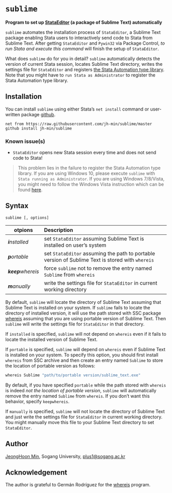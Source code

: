 # `sublime`

**Program to set up [StataEditor][3] (a package of Sublime Text) automatically**

`sublime` automates the installation process of `StataEditor`, a Sublime Text package enabling Stata users to interactively send code to Stata from Sublime Text. After getting `StataEditor` and `Pywin32` via Package Control, *to run Stata and execute this command* will finish the setup of `StataEditor`.

What does `sublime` do for you in detail? `sublime` automatically detects the version of current Stata session, locates Sublime Text directory, writes the settings file for `StataEditor` and registers [the Stata Automation type library][1]. Note that you might have to `run Stata as Administrator` to register the Stata Automation type library.

[3]: <https://github.com/mattiasnordin/StataEditor>
[1]: <https://www.stata.com/automation/#createmsapp>


## Installation

You can install `sublime` using either Stata’s `net install` command or user-written package [github][5].
```
net from https://raw.githubusercontent.com/jh-min/sublime/master
github install jh-min/sublime
```

[5]: <https://github.com/haghish/github>

### Known issue(s)

- `StataEditor` opens new Stata session every time and does not send code to Stata!
> This problem lies in the failure to register the Stata Automation type library. If you are using Windows 10, please execute `sublime` with `Stata running as Administrator`. If you are using Windows 7/8/Vista, you might need to follow the Windows Vista instruction which can be found [here][1].


## Syntax

```
sublime [, options]
```

otpions | Description
---|:---
***i****nstalled* | set `StataEditor` assuming Sublime Text is installed on user’s system
***p****ortable* | set `StataEditor` assuming the path to portable version of Sublime Text is stored with `whereis`
***keep****whereis* | force `sublime` not to remove the entry named `Sublime` from `whereis`
***m****anually* | write the settings file for `StataEditor` in current working directory

By default, `sublime` will locate the directory of Sublime Text assuming that Sublime Text is installed on your system. If `sublime` fails to locate the directory of installed version, it will use the path stored with SSC package [whereis][4] assuming that you are using portable version of Sublime Text. Then `sublime` will write the settings file for `StataEditor` in that directory.

If `installed` is specified, `sublime` will not depend on `whereis` even if it fails to locate the installed version of Sublime Text.

If `portable` is specified, `sublime` will depend on `whereis` even if Sublime Text is installed on your system. To specify this option, you should first install `whereis` from SSC archive and then create an entry named `Sublime` to store the location of portable version as follows:
```s
whereis Sublime "path/to/portable version/sublime_text.exe"
```

By default, if you have specified `portable` while the path stored with `whereis` is indeed *not the location of portable version*, `sublime` will automatically remove the entry named `Sublime` from `whereis`. If you don’t want this behavior, specify `keepwhereis`.

If `manually` is specified, `sublime` will not locate the directory of Sublime Text and just write the settings file for `StataEditor` in current working directory. You might manually move this file to your Sublime Text directory to set `StataEditor`.


## Author

[JeongHoon Min][2], Sogang University, plus1@sogang.ac.kr

[2]: <https://jhmin.weebly.com>


## Acknowledgement

The author is grateful to Germán Rodríguez for the [whereis][4] program.

[4]: <https://ideas.repec.org/c/boc/bocode/s458303.html>